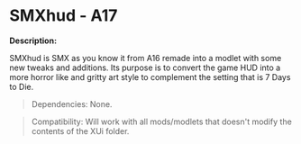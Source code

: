 # SMXhud - A17

**Description:**

SMXhud is SMX as you know it from A16 remade into a modlet with some new tweaks and additions. Its purpose is to convert the game HUD into a more horror like and gritty art style to complement the setting that is 7 Days to Die.


> Dependencies: None.

> Compatibility: Will work with all mods/modlets that doesn't modify the contents of the XUi folder.
